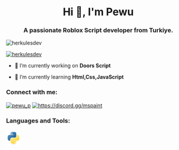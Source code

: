<h1 align="center">Hi 👋, I'm Pewu</h1>
<h3 align="center">A passionate Roblox Script developer from Turkiye.</h3>

<p align="left"> <img src="https://komarev.com/ghpvc/?username=herkulesdev&label=Profile%20views&color=0e75b6&style=flat" alt="herkulesdev" /> </p>

<p align="left"> <a href="https://github.com/ryo-ma/github-profile-trophy"><img src="https://github-profile-trophy.vercel.app/?username=herkulesdev" alt="herkulesdev" /></a> </p>

- 🔭 I’m currently working on **Doors Script**

- 🌱 I’m currently learning **Html,Css,JavaScript**

<h3 align="left">Connect with me:</h3>
<p align="left">
<a href="https://www.youtube.com/c/pewu_p" target="blank"><img align="center" src="https://raw.githubusercontent.com/rahuldkjain/github-profile-readme-generator/master/src/images/icons/Social/youtube.svg" alt="pewu_p" height="30" width="40" /></a>
<a href="https://discord.gg/https://discord.gg/mspaint" target="blank"><img align="center" src="https://raw.githubusercontent.com/rahuldkjain/github-profile-readme-generator/master/src/images/icons/Social/discord.svg" alt="https://discord.gg/mspaint" height="30" width="40" /></a>
</p>

<h3 align="left">Languages and Tools:</h3>
<p align="left"> <a href="https://www.python.org" target="_blank" rel="noreferrer"> <img src="https://raw.githubusercontent.com/devicons/devicon/master/icons/python/python-original.svg" alt="python" width="40" height="40"/> </a> </p>
